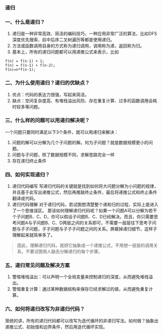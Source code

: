 ### 递归

### 一、什么是递归？

1. 递归是一种非常高效、简洁的编码技巧，一种应用非常广泛的算法，比如DFS深度优先搜索、前中后序二叉树遍历等都是使用递归。
2. 方法或函数调用自身的方式称为递归调用，调用称为递，返回称为归。
3. 基本上，所有的递归问题都可以用递推公式来表示，比如
```
f(n) = f(n-1) + 1;
f(n) = f(n-1) + f(n-2);
f(n)=n*f(n-1);
```

### 二、为什么使用递归？递归的优缺点？

1. 优点：代码的表达力很强，写起来简洁。
2. 缺点：空间复杂度高、有堆栈溢出风险、存在重复计算、过多的函数调用会耗时较多等问题。

### 三、什么样的问题可以用递归解决呢？

一个问题只要同时满足以下3个条件，就可以用递归来解决：
1. 问题的解可以分解为几个子问题的解。何为子问题？就是数据规模更小的问题。
2. 问题与子问题，除了数据规模不同，求解思路完全一样
3. 存在递归终止条件

### 四、如何实现递归？

1. 递归代码编写
写递归代码的关键就是找到如何将大问题分解为小问题的规律，并且基于此写出递推公式，然后再推敲终止条件，最后将递推公式和终止条件翻译成代码。
2. 递归代码理解
对于递归代码，若试图想清楚整个递和归的过程，实际上是进入了一个思维误区。
那该如何理解递归代码呢？如果一个问题A可以分解为若干个子问题B、C、D，你可以假设子问题B、C、D已经解决。而且，你只需要思考问题A与子问题B、C、D两层之间的关系即可，不需要一层层往下思考子问题与子子问题，子子问题与子子子问题之间的关系。屏蔽掉递归细节，这样子理解起来就简单多了。
> 因此，理解递归代码，就把它抽象成一个递推公式，不用想一层层的调用关系，不要试图用人脑去分解递归的每个步骤。

### 五、递归常见问题及解决方案

1. 警惕堆栈溢出：可以声明一个全局变量来控制递归的深度，从而避免堆栈溢出。
2. 警惕重复计算：通过某种数据结构来保存已经求解过的值，从而避免重复计算。

### 六、如何将递归改写为非递归代码？

笼统的讲，所有的递归代码都可以改写为迭代循环的非递归写法。如何做？抽象出递推公式、初始值和边界条件，然后用迭代循环实现。